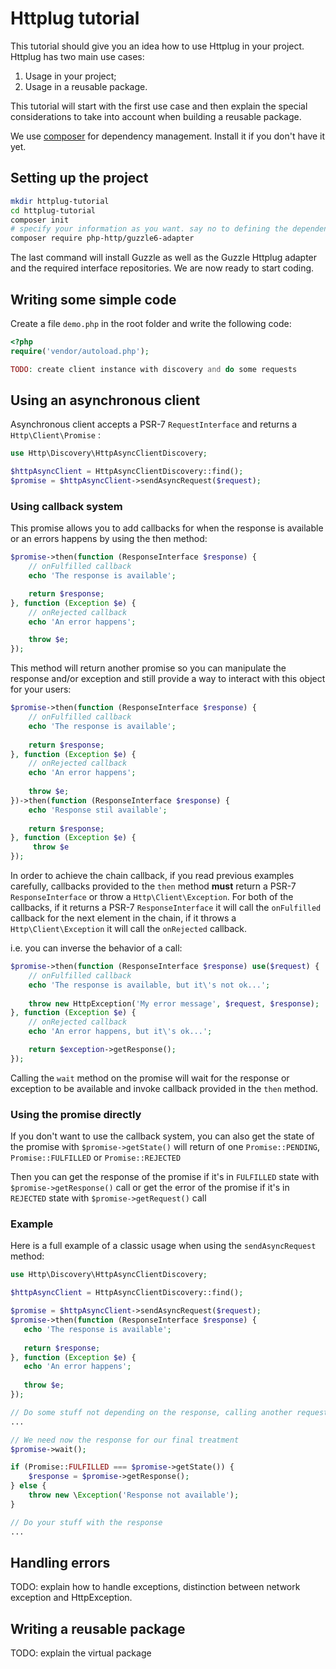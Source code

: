 # Httplug tutorial

This tutorial should give you an idea how to use Httplug in your project. Httplug has two main use cases:

1. Usage in your project;
2. Usage in a reusable package.

This tutorial will start with the first use case and then explain the special considerations to take into account when building a reusable package.

We use [composer](https://getcomposer.org) for dependency management. Install it if you don't have it yet.

## Setting up the project

``` bash
mkdir httplug-tutorial
cd httplug-tutorial
composer init
# specify your information as you want. say no to defining the dependencies interactively
composer require php-http/guzzle6-adapter
```

The last command will install Guzzle as well as the Guzzle Httplug adapter and the required interface repositories. We are now ready to start coding.

## Writing some simple code

Create a file `demo.php` in the root folder and write the following code:

``` php
<?php
require('vendor/autoload.php');

TODO: create client instance with discovery and do some requests
```

## Using an asynchronous client

Asynchronous client accepts a PSR-7 `RequestInterface` and returns a `Http\Client\Promise` :

```php
use Http\Discovery\HttpAsyncClientDiscovery;

$httpAsyncClient = HttpAsyncClientDiscovery::find();
$promise = $httpAsyncClient->sendAsyncRequest($request);
```

### Using callback system

This promise allows you to add callbacks for when the response is available or an errors happens by using the then method:
 
```php
$promise->then(function (ResponseInterface $response) {
    // onFulfilled callback
    echo 'The response is available';

    return $response;
}, function (Exception $e) {
    // onRejected callback
    echo 'An error happens';

    throw $e;    
});
```
 
This method will return another promise so you can manipulate the response and/or exception and
still provide a way to interact with this object for your users:
 
```php
$promise->then(function (ResponseInterface $response) {
    // onFulfilled callback
    echo 'The response is available';
     
    return $response;
}, function (Exception $e) {
    // onRejected callback
    echo 'An error happens';
     
    throw $e;    
})->then(function (ResponseInterface $response) {
    echo 'Response stil available';
    
    return $response;
}, function (Exception $e) {
     throw $e
});
```
  
In order to achieve the chain callback, if you read previous examples carefully, callbacks provided to the `then` method __must__ 
return a PSR-7 `ResponseInterface` or throw a `Http\Client\Exception`. For both of the callbacks, if it returns a PSR-7 `ResponseInterface` 
it will call the `onFulfilled` callback for the next element in the chain, if it throws a `Http\Client\Exception` it will call the `onRejected`
callback.
 
i.e. you can inverse the behavior of a call:
 
```php
$promise->then(function (ResponseInterface $response) use($request) {
    // onFulfilled callback
    echo 'The response is available, but it\'s not ok...';
      
    throw new HttpException('My error message', $request, $response);
}, function (Exception $e) {
    // onRejected callback
    echo 'An error happens, but it\'s ok...';

    return $exception->getResponse();  
});
```

Calling the `wait` method on the promise will wait for the response or exception to be available and invoke callback provided in the `then` method.

### Using the promise directly

If you don't want to use the callback system, you can also get the state of the promise with `$promise->getState()` will return of one `Promise::PENDING`, `Promise::FULFILLED` or `Promise::REJECTED`

Then you can get the response of the promise if it's in `FULFILLED` state with `$promise->getResponse()` call or 
get the error of the promise if it's in `REJECTED` state with `$promise->getRequest()` call

### Example
  
Here is a full example of a classic usage when using the `sendAsyncRequest` method:

```php
use Http\Discovery\HttpAsyncClientDiscovery;

$httpAsyncClient = HttpAsyncClientDiscovery::find();

$promise = $httpAsyncClient->sendAsyncRequest($request);
$promise->then(function (ResponseInterface $response) {
   echo 'The response is available';
     
   return $response;
}, function (Exception $e) {
   echo 'An error happens';
     
   throw $e;    
});

// Do some stuff not depending on the response, calling another request, etc ..
...

// We need now the response for our final treatment
$promise->wait();

if (Promise::FULFILLED === $promise->getState()) {
    $response = $promise->getResponse();
} else {
    throw new \Exception('Response not available');
}

// Do your stuff with the response
...
```

## Handling errors

TODO: explain how to handle exceptions, distinction between network exception and HttpException.


## Writing a reusable package

TODO: explain the virtual package 
